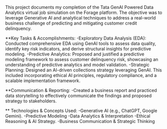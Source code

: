 This project documents my completion of the Tata GenAI Powered Data Analytics virtual job simulation on the Forage platform. The objective was to leverage Generative AI and analytical techniques to address a real-world business challenge of predicting and mitigating customer credit delinquency.

**Key Tasks & Accomplishments:
-Exploratory Data Analysis (EDA): Conducted comprehensive EDA using GenAI tools to assess data quality, identify key risk indicators, and derive structural insights for predictive modeling.
-Predictive Analytics: Proposed and justified a predictive modeling framework to assess customer delinquency risk, showcasing an understanding of predictive analytics and model validation.
-Strategic Planning: Designed an AI-driven collections strategy leveraging GenAI. This included incorporating ethical AI principles, regulatory compliance, and a scalable implementation framework.


**Communication & Reporting: 
-Created a business report and practiced data storytelling to effectively communicate the findings and proposed strategy to stakeholders.


** Technologies & Concepts Used: 
-Generative AI (e.g., ChatGPT, Google Gemini).
-Predictive Modeling
-Data Analytics & Interpretation
-Ethical Reasoning & AI Strategy.
-Business Communication & Strategic Thinking

